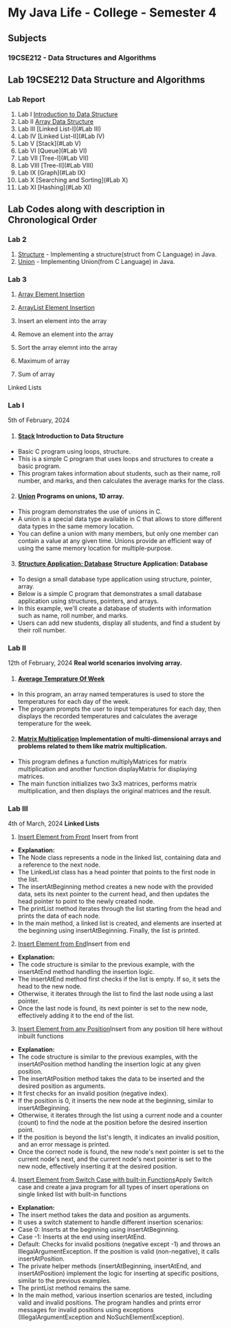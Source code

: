 # My Java Life - College - Semester 4

## Subjects
### 19CSE212 - Data Structures and Algorithms



## Lab 19CSE212 Data Structure and Algorithms
### **Lab Report**
1. Lab I       [Introduction to Data Structure](#Lab-I) 
2. Lab II      [Array Data Structure](#Lab-II)
3. Lab III     [Linked List-I](#Lab III)
4. Lab IV      [Linked List-II](#Lab IV)
5. Lab V       [Stack](#Lab V)
6. Lab VI      [Queue](#Lab VI)
7. Lab VII     [Tree-I](#Lab VII)
8. Lab VIII    [Tree-II](#Lab VIII)
9. Lab IX      [Graph](#Lab IX)
10. Lab X      [Searching and Sorting](#Lab X)
11. Lab XI     [Hashing](#Lab XI)

## Lab Codes along with description in Chronological Order


### Lab 2
1. [Structure](Structure.java) - Implementing a structure(struct from  C Language) in Java.
2. [Union](Union.java) - Implementing Union(from C Language) in Java. 

### Lab 3
1. [Array Element Insertion](ArrayManipulation.java)
2. [ArrayList Element Insertion](ArrayListManipulation.java)


1. Insert an element into the array
2. Remove an element into the array
3. Sort the array elemnt into the array
4. Maximum of array
5. Sum of array

Linked Lists




### Lab I 
5th of February, 2024
1. #### [Stack](Stack.java) Introduction to Data Structure
- Basic C program using loops, structure.
- This is a simple C program that uses loops and structures to create a basic program. 
- This program takes information about students, such as their name, roll number, and marks, and then calculates the average marks for the class.

2. #### [Union](Union.java)   Programs on unions, 1D array.
- This program demonstrates the use of unions in C.
- A union is a special data type available in C that allows to store different data types in the same memory location.
- You can define a union with many members, but only one member can contain a value at any given time. Unions provide an efficient way of using the same memory location for multiple-purpose.

3. #### [Structure Application: Database](StructureApplicationDatabase.java)   Structure Application: Database
- To design a small database type application using structure, pointer, array.
- Below is a simple C program that demonstrates a small database application using structures, pointers, and arrays. 
- In this example, we'll create a database of students with information such as name, roll number, and marks. 
- Users can add new students, display all students, and find a student by their roll number.

### Lab II 
12th of February, 2024 **Real world scenarios involving array.**
1. #### [Average Temprature Of Week](AvgTempratureOfWeek.c)
- In this program, an array named temperatures is used to store the temperatures for each day of the week. 
- The program prompts the user to input temperatures for each day, then displays the recorded temperatures and calculates the average temperature for the week.

2. #### [Matrix Multiplication](MatrixMultiplication.c) Implementation of multi-dimensional arrays and problems related to them like matrix multiplication.
- This program defines a function multiplyMatrices for matrix multiplication and another function displayMatrix for displaying matrices. 
- The main function initializes two 3x3 matrices, performs matrix multiplication, and then displays the original matrices and the result.

### Lab III
4th of March, 2024 **Linked Lists**
1. [Insert Element from Front](InsertAtFrontLL.java) Insert from front
- **Explanation:**
- The Node class represents a node in the linked list, containing data and a reference to the next node.
- The LinkedList class has a head pointer that points to the first node in the list.
- The insertAtBeginning method creates a new node with the provided data, sets its next pointer to the current head, and then updates the head pointer to point to the newly created node.
- The printList method iterates through the list starting from the head and prints the data of each node.
- In the main method, a linked list is created, and elements are inserted at the beginning using insertAtBeginning. Finally, the list is printed.

2. [Insert Element from End](InsertAtEndLL.java)Insert from end
- **Explanation:**
- The code structure is similar to the previous example, with the insertAtEnd method handling the insertion logic.
- The insertAtEnd method first checks if the list is empty. If so, it sets the head to the new node.
- Otherwise, it iterates through the list to find the last node using a last pointer.
- Once the last node is found, its next pointer is set to the new node, effectively adding it to the end of the list.

3. [Insert Element from any Position](InsertAtPositionLL.java)Insert from any position till here without inbuilt functions
- **Explanation:**
- The code structure is similar to the previous examples, with the insertAtPosition method handling the insertion logic at any given position.
- The insertAtPosition method takes the data to be inserted and the desired position as arguments.
- It first checks for an invalid position (negative index).
- If the position is 0, it inserts the new node at the beginning, similar to insertAtBeginning.
- Otherwise, it iterates through the list using a current node and a counter (count) to find the node at the position before the desired insertion point.
- If the position is beyond the list's length, it indicates an invalid position, and an error message is printed.
- Once the correct node is found, the new node's next pointer is set to the current node's next, and the current node's next pointer is set to the new node, effectively inserting it at the desired position.

4. [Insert Element from Switch Case with built-in Functions](InsertSwitchLL.java)Apply Switch case and create a java program for all types of insert operations on single linked list with built-in functions
- **Explanation:**
- The insert method takes the data and position as arguments.
- It uses a switch statement to handle different insertion scenarios:
- Case 0: Inserts at the beginning using insertAtBeginning.
- Case -1: Inserts at the end using insertAtEnd.
- Default: Checks for invalid positions (negative except -1) and throws an IllegalArgumentException. If the position is valid (non-negative), it calls insertAtPosition.
- The private helper methods (insertAtBeginning, insertAtEnd, and insertAtPosition) implement the logic for inserting at specific positions, similar to the previous examples.
- The printList method remains the same.
- In the main method, various insertion scenarios are tested, including valid and invalid positions. The program handles and prints error messages for invalid positions using exceptions (IllegalArgumentException and NoSuchElementException).
